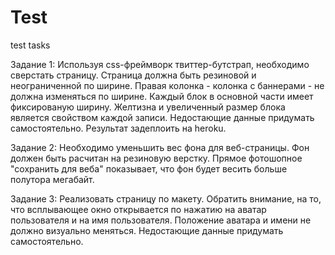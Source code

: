 # Test
test tasks

Задание 1: Используя css-фреймворк твиттер-бутстрап, необходимо сверстать страницу. Страница должна быть резиновой и неограниченной по ширине. Правая колонка - колонка с баннерами - не должна изменяться по ширине. Каждый блок в основной части имеет фиксированую ширину. Желтизна и увеличенный размер блока является свойством каждой записи. Недостающие данные придумать самостоятельно. Результат задеплоить на heroku.

Задание 2: Необходимо уменьшить вес фона для веб-страницы. Фон должен быть расчитан на резиновую верстку. Прямое фотошопное "сохранить для веба" показывает, что фон будет весить больше полутора мегабайт. 

Задание 3: Реализовать страницу по макету. Обратить внимание, на то, что всплывающее окно открывается по нажатию на аватар пользователя и на имя пользователя. Положение аватара и имени не должно визуально меняться. Недостающие данные придумать самостоятельно.
